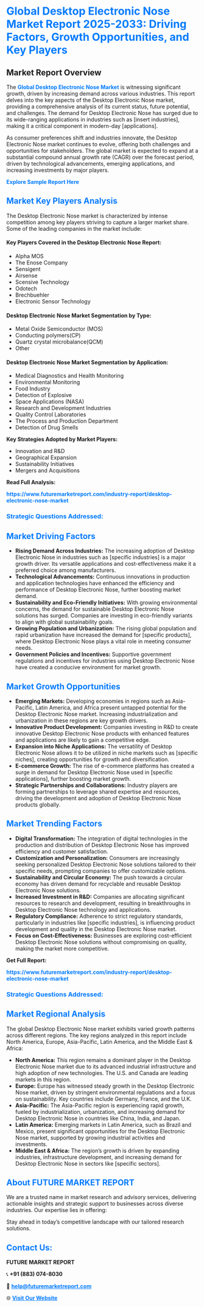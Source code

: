<h1 style="color: #007BFF;">Global Desktop Electronic Nose Market Report 2025-2033: Driving Factors, Growth Opportunities, and Key Players</h1>

<section id="overview">
<h2>Market Report Overview</h2>
<p>The <a href="https://www.futuremarketreport.com/industry-report/desktop-electronic-nose-market" style="color: #007BFF; text-decoration: none;"><strong>Global Desktop Electronic Nose Market</strong></a> is witnessing significant growth, driven by increasing demand across various industries. This report delves into the key aspects of the Desktop Electronic Nose market, providing a comprehensive analysis of its current status, future potential, and challenges. The demand for Desktop Electronic Nose has surged due to its wide-ranging applications in industries such as [insert industries], making it a critical component in modern-day [applications].</p>
<p>As consumer preferences shift and industries innovate, the Desktop Electronic Nose market continues to evolve, offering both challenges and opportunities for stakeholders. The global market is expected to expand at a substantial compound annual growth rate (CAGR) over the forecast period, driven by technological advancements, emerging applications, and increasing investments by major players.</p>
</section>

<section id="overview">
<p><a href="https://www.futuremarketreport.com/request-sample/reportId=81430" style="color: #007BFF; text-decoration: none;"><strong>Explore Sample Report Here</strong></a></p>
</section>

<section id="key-players">
<h2 style="color: #007BFF;">Market Key Players Analysis</h2>
<p>The Desktop Electronic Nose market is characterized by intense competition among key players striving to capture a larger market share. Some of the leading companies in the market include:</p>
<h4>Key Players Covered in the Desktop Electronic Nose Report:</h4>
<ul><li>Alpha MOS</li><li>The Enose Company</li><li>Sensigent</li><li>Airsense</li><li>Scensive Technology</li><li>Odotech</li><li>Brechbuehler</li><li>Electronic Sensor Technology</li></ul>
<h4>Desktop Electronic Nose Market Segmentation by Type:</h4>
<ul><li>Metal Oxide Semiconductor (MOS)</li><li>Conducting polymers(CP)</li><li>Quartz crystal microbalance(QCM)</li><li>Other</li></ul>

<h4>Desktop Electronic Nose Market Segmentation by Application:</h4>
<ul><li>Medical Diagnostics and Health Monitoring</li><li>Environmental Monitoring</li><li>Food Industry</li><li>Detection of Explosive</li><li>Space Applications (NASA)</li><li>Research and Development Industries</li><li>Quality Control Laboratories</li><li>The Process and Production Department</li><li>Detection of Drug Smells</li></ul>
<p><strong>Key Strategies Adopted by Market Players:</strong></p>
<ul>
<li>Innovation and R&D</li>
<li>Geographical Expansion</li>
<li>Sustainability Initiatives</li>
<li>Mergers and Acquisitions</li>
</ul>
</section>

<section>
<p><strong>Read Full Analysis: </strong></p><a href="https://www.futuremarketreport.com/industry-report/desktop-electronic-nose-market" style="color: #007BFF; text-decoration: none;"><strong>https://www.futuremarketreport.com/industry-report/desktop-electronic-nose-market</strong></a>
<h3 style="color: #007BFF;">Strategic Questions Addressed:</h3>
</section>

<section id="driving-factors">
<h2 style="color: #007BFF;">Market Driving Factors</h2>
<ul>
<li><strong>Rising Demand Across Industries:</strong> The increasing adoption of Desktop Electronic Nose in industries such as [specific industries] is a major growth driver. Its versatile applications and cost-effectiveness make it a preferred choice among manufacturers.</li>
<li><strong>Technological Advancements:</strong> Continuous innovations in production and application technologies have enhanced the efficiency and performance of Desktop Electronic Nose, further boosting market demand.</li>
<li><strong>Sustainability and Eco-Friendly Initiatives:</strong> With growing environmental concerns, the demand for sustainable Desktop Electronic Nose solutions has surged. Companies are investing in eco-friendly variants to align with global sustainability goals.</li>
<li><strong>Growing Population and Urbanization:</strong> The rising global population and rapid urbanization have increased the demand for [specific products], where Desktop Electronic Nose plays a vital role in meeting consumer needs.</li>
<li><strong>Government Policies and Incentives:</strong> Supportive government regulations and incentives for industries using Desktop Electronic Nose have created a conducive environment for market growth.</li>
</ul>
</section>

<section id="growth-opportunities">
<h2 style="color: #007BFF;">Market Growth Opportunities</h2>
<ul>
<li><strong>Emerging Markets:</strong> Developing economies in regions such as Asia-Pacific, Latin America, and Africa present untapped potential for the Desktop Electronic Nose market. Increasing industrialization and urbanization in these regions are key growth drivers.</li>
<li><strong>Innovative Product Development:</strong> Companies investing in R&D to create innovative Desktop Electronic Nose products with enhanced features and applications are likely to gain a competitive edge.</li>
<li><strong>Expansion into Niche Applications:</strong> The versatility of Desktop Electronic Nose allows it to be utilized in niche markets such as [specific niches], creating opportunities for growth and diversification.</li>
<li><strong>E-commerce Growth:</strong> The rise of e-commerce platforms has created a surge in demand for Desktop Electronic Nose used in [specific applications], further boosting market growth.</li>
<li><strong>Strategic Partnerships and Collaborations:</strong> Industry players are forming partnerships to leverage shared expertise and resources, driving the development and adoption of Desktop Electronic Nose products globally.</li>
</ul>
</section>

<section id="trending-factors">
<h2 style="color: #007BFF;">Market Trending Factors</h2>
<ul>
<li><strong>Digital Transformation:</strong> The integration of digital technologies in the production and distribution of Desktop Electronic Nose has improved efficiency and customer satisfaction.</li>
<li><strong>Customization and Personalization:</strong> Consumers are increasingly seeking personalized Desktop Electronic Nose solutions tailored to their specific needs, prompting companies to offer customizable options.</li>
<li><strong>Sustainability and Circular Economy:</strong> The push towards a circular economy has driven demand for recyclable and reusable Desktop Electronic Nose solutions.</li>
<li><strong>Increased Investment in R&D:</strong> Companies are allocating significant resources to research and development, resulting in breakthroughs in Desktop Electronic Nose technology and applications.</li>
<li><strong>Regulatory Compliance:</strong> Adherence to strict regulatory standards, particularly in industries like [specific industries], is influencing product development and quality in the Desktop Electronic Nose market.</li>
<li><strong>Focus on Cost-Effectiveness:</strong> Businesses are exploring cost-efficient Desktop Electronic Nose solutions without compromising on quality, making the market more competitive.</li>
</ul>
</section>

<section>
<p><strong>Get Full Report: </strong></p><a href="https://www.futuremarketreport.com/industry-report/desktop-electronic-nose-market" style="color: #007BFF; text-decoration: none;"><strong>https://www.futuremarketreport.com/industry-report/desktop-electronic-nose-market</strong></a>
<h3 style="color: #007BFF;">Strategic Questions Addressed:</h3>
</section>


<section id="regional-analysis">
<h2 style="color: #007BFF;">Market Regional Analysis</h2>
<p>The global Desktop Electronic Nose market exhibits varied growth patterns across different regions. The key regions analyzed in this report include North America, Europe, Asia-Pacific, Latin America, and the Middle East & Africa:</p>
<ul>
<li><strong>North America:</strong> This region remains a dominant player in the Desktop Electronic Nose market due to its advanced industrial infrastructure and high adoption of new technologies. The U.S. and Canada are leading markets in this region.</li>
<li><strong>Europe:</strong> Europe has witnessed steady growth in the Desktop Electronic Nose market, driven by stringent environmental regulations and a focus on sustainability. Key countries include Germany, France, and the U.K.</li>
<li><strong>Asia-Pacific:</strong> The Asia-Pacific region is experiencing rapid growth, fueled by industrialization, urbanization, and increasing demand for Desktop Electronic Nose in countries like China, India, and Japan.</li>
<li><strong>Latin America:</strong> Emerging markets in Latin America, such as Brazil and Mexico, present significant opportunities for the Desktop Electronic Nose market, supported by growing industrial activities and investments.</li>
<li><strong>Middle East & Africa:</strong> The region’s growth is driven by expanding industries, infrastructure development, and increasing demand for Desktop Electronic Nose in sectors like [specific sectors].</li>
</ul>
</section>

<footer>
<h2 style="color: #007BFF;">About FUTURE MARKET REPORT</h2>
<p>We are a trusted name in market research and advisory services, delivering actionable insights and strategic support to businesses across diverse industries. Our expertise lies in offering:</p>

<p>Stay ahead in today’s competitive landscape with our tailored research solutions.</p>

<h2 style="color: #007BFF;">Contact Us:</h2>
<p><strong>FUTURE MARKET REPORT</strong></p>
<p>📞 <strong>+91 (883) 074-8030</strong></p>
<p>📧 <strong><a href="mailto:help@futuremarketreport.com" style="color: #007BFF;">help@futuremarketreport.com</a></strong></p>
<p>🌐 <strong><a href="https://www.futuremarketreport.com/" style="color: #007BFF;">Visit Our Website</a></strong></p>
</footer>